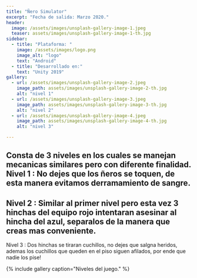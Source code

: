 ```yaml
---
title: "Ñero Simulator"
excerpt: "Fecha de salida: Marzo 2020."
header:
  image: /assets/images/unsplash-gallery-image-1.jpeg
  teaser: assets/images/unsplash-gallery-image-1-th.jpg
sidebar:
  - title: "Plataforma: "
    image: /assets/images/logo.png
    image_alt: "logo"
    text: "Android"
  - title: "Desarrollado en:"
    text: "Unity 2019"
gallery:
  - url: /assets/images/unsplash-gallery-image-2.jpeg
    image_path: assets/images/unsplash-gallery-image-2-th.jpg
    alt: "nivel 1"
  - url: /assets/images/unsplash-gallery-image-3.jpeg
    image_path: assets/images/unsplash-gallery-image-3-th.jpg
    alt: "nivel 2"
  - url: /assets/images/unsplash-gallery-image-4.jpeg
    image_path: assets/images/unsplash-gallery-image-4-th.jpg
    alt: "nivel 3"

---
```


Consta de 3 niveles en los cuales se manejan mecanicas similares pero con diferente finalidad.
Nivel 1 : No dejes que los ñeros se toquen, de esta manera evitamos derramamiento de sangre.
---
Nivel 2 : Similar al primer nivel pero esta vez 3 hinchas del equipo rojo intentaran asesinar al hincha del azul, separalos de la manera que creas mas conveniente.
---
Nivel 3 : Dos hinchas se tiraran cuchillos, no dejes que salgna heridos, ademas los cuchillos que queden en el piso siguen afilados, por ende que nadie los pise!

{% include gallery caption="Niveles del juego." %}

